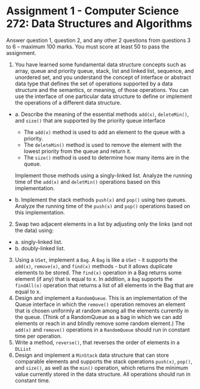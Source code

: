# Assignment 1 - Computer Science 272: Data Structures and Algorithms

Answer question 1, question 2, and any other 2 questions from questions 3 to 6 – maximum 100 marks.
You must score at least 50 to pass the assignment.

1. You have learned some fundamental data structure concepts such as array,
  queue and priority queue, stack, list and linked list, sequence,
  and unordered set, and you understand the concept of interface or abstract data type that defines the set of operations supported by a data structure and the semantics, or meaning, of those operations.
  You can use the interface of one particular data structure to define or implement the operations of a different data structure.
  * a. Describe the meaning of the essential methods `add(x)`, `deleteMin()`, and `size()` that are supported by the priority queue interface
    * The `add(x)` method is used to add an element to the queue with a priority.
    * The `deleteMin()` method is used to remove the element with the lowest priority from the queue and return it.
    * The `size()` method is used to determine how many items are in the queue.

    Implement those methods using a singly-linked list.
    Analyze the running time of the `add(x)` and `deletMin()` operations based on this implementation.
  * b. Implement the stack methods `push(x)` and `pop()` using two queues. Analyze the running time of the `push(x)` and `pop()` operations based on this implementation.
2. Swap two adjacent elements in a list by adjusting only the links (and not the data) using:
  * a. singly-linked list.
  * b. doubly-linked list.
3. Using a `USet`, implement a `Bag`. A `Bag` is like a `USet` - it supports the `add(x)`, `remove(x)`, and `find(x)` methods - but it allows duplicate elements to be stored.
  The `find(x)` operation in a Bag returns some element (if any) that is equal to x.
  In addition, a `Bag` supports the `findAll(x)` operation that returns a list of all elements in the Bag that are equal to x.
4. Design and implement a `RandomQueue`.
  This is an implementation of the Queue interface in which the `remove()` operation removes an element that is chosen uniformly at random among all the elements currently in the queue.
  (Think of a RandomQueue as a bag in which we can add elements or reach in and blindly remove some random element.)
  The `add(x)` and `remove()` operations in a `RandomQueue` should run in constant time per operation.
5. Write a method, `reverse()`, that reverses the order of elements in a `DLList`
6. Design and implement a `MinStack` data structure that can store comparable elements and supports the stack operations `push(x)`, `pop()`, and `size()`, as well as the `min()` operation, which returns the minimum value currently stored in the data structure.
  All operations should run in constant time.
